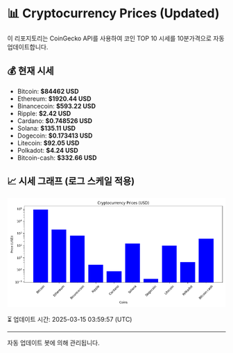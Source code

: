 
# 📊 Cryptocurrency Prices (Updated)

이 리포지토리는 CoinGecko API를 사용하여 코인 TOP 10 시세를 10분가격으로 자동 업데이트합니다.

## 💰 현재 시세
- Bitcoin: **$84462 USD**
- Ethereum: **$1920.44 USD**
- Binancecoin: **$593.22 USD**
- Ripple: **$2.42 USD**
- Cardano: **$0.748526 USD**
- Solana: **$135.11 USD**
- Dogecoin: **$0.173413 USD**
- Litecoin: **$92.05 USD**
- Polkadot: **$4.24 USD**
- Bitcoin-cash: **$332.66 USD**

## 📈 시세 그래프 (로그 스케일 적용)
![Crypto Prices](crypto_prices.png)

⏳ 업데이트 시간: 2025-03-15 03:59:57 (UTC)

---
자동 업데이트 봇에 의해 관리됩니다.
